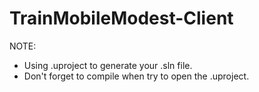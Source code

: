 # TrainMobileModest-Client
NOTE:

- Using .uproject to generate your .sln file.
- Don't forget to compile when try to open the .uproject.